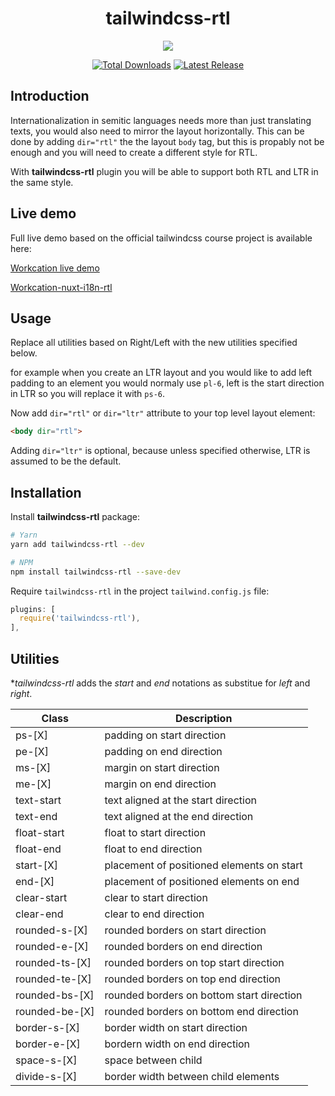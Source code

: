 <h1 align="center">
  tailwindcss-rtl
</h1>
<p align="center">
  <a href="https://workcation-rtl.netlify.com/en/" >
    <img src="https://i.imgur.com/QSY8nNU.gif">
  </a>
</p>
<p align="center">
  <a href="https://www.npmjs.com/package/tailwindcss-rtl"><img src="https://img.shields.io/npm/dt/tailwindcss-rtl.svg" alt="Total Downloads"></a>
  <a href="https://www.npmjs.com/package/tailwindcss-rtl"><img src="https://img.shields.io/npm/v/tailwindcss-rtl.svg" alt="Latest Release"> </a>
</p>


## Introduction

Internationalization in semitic languages needs more than just translating texts, you would also need to mirror the layout horizontally.
This can be done by adding `dir="rtl"` the the layout `body` tag, but this is propably not be enough and you will need to create a different style for RTL.

With **tailwindcss-rtl** plugin you will be able to support both RTL and LTR in the same style.

## Live demo

Full live demo based on the official tailwindcss course project is available here: 

[Workcation live demo](https://workcation-rtl.netlify.app/en/)

[Workcation-nuxt-i18n-rtl](https://github.com/20lives/workcation-nuxt-i18n-rtl)

## Usage

Replace all utilities based on Right/Left with the new utilities specified below.

for example when you create an LTR layout and you would like to add left padding to an element you would normaly use `pl-6`, left is the start direction in LTR so you will replace it with `ps-6`.

Now add  `dir="rtl"` or `dir="ltr"` attribute to your top level layout element:

```html
<body dir="rtl">
```

Adding `dir="ltr"` is optional, because unless specified otherwise, LTR is assumed to be the default.

## Installation

Install **tailwindcss-rtl** package:

```bash
# Yarn
yarn add tailwindcss-rtl --dev

# NPM
npm install tailwindcss-rtl --save-dev
```

Require `tailwindcss-rtl` in the project `tailwind.config.js` file:

```javascript
plugins: [
  require('tailwindcss-rtl'),
],
```

## Utilities

**tailwindcss-rtl* adds the *start* and *end* notations as substitue for *left* and *right*.

| Class          | Description                               | 
| -------------- | ----------------------------------------- |
| ps-[X]         | padding on start direction                |
| pe-[X]         | padding on end direction                  |
| ms-[X]         | margin on start direction                 |
| me-[X]         | margin on end direction                   |
| text-start     | text aligned at the start direction       |
| text-end      | text aligned at the end direction         |
| float-start    | float to start direction                  |
| float-end      | float to end direction                    |
| start-[X]      | placement of positioned elements on start |
| end-[X]        | placement of positioned elements on end   |
| clear-start    | clear to start direction                  |
| clear-end      | clear to end direction                    |
| rounded-s-[X]  | rounded borders on start direction        |
| rounded-e-[X]  | rounded borders on end direction          |
| rounded-ts-[X] | rounded borders on top start direction    |
| rounded-te-[X] | rounded borders on top end direction      |
| rounded-bs-[X] | rounded borders on bottom start direction |
| rounded-be-[X] | rounded borders on bottom end direction   |
| border-s-[X]   | border width on start direction           |
| border-e-[X]   | bordern width on end direction            |
| space-s-[X]    | space between child                       |
| divide-s-[X]   | border width between child elements       |

[npm-version]: https://img.shields.io/npm/v/tailwindcss-rtl.svg?style=flat-square
[npm-downloads]: https://img.shields.io/npm/dw/tailwindcss-rtl?style=flat-square
[npm]: https://www.npmjs.org/package/tailwindcss-rtl

